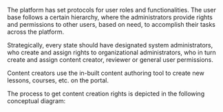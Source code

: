 The platform has set protocols for user roles and functionalities. The user base follows a certain hierarchy, where the administrators provide rights and permissions to other users, based on need, to accomplish their tasks across the platform. 

Strategically, every state should have designated system administrators, who create and assign rights to organizational administrators, who in turn create and assign content creator, reviewer or general user permissions.  

Content creators use the in-built content authoring tool to create new lessons, courses, etc. on the portal.

The process to get content creation rights is depicted in the following conceptual diagram:

<Image>

